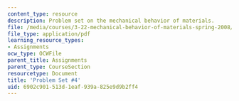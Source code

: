 ```yaml
---
content_type: resource
description: Problem set on the mechanical behavior of materials.
file: /media/courses/3-22-mechanical-behavior-of-materials-spring-2008/6902c901513d1eaf939a825e9d9b2ff4_ps4.pdf
file_type: application/pdf
learning_resource_types:
- Assignments
ocw_type: OCWFile
parent_title: Assignments
parent_type: CourseSection
resourcetype: Document
title: 'Problem Set #4'
uid: 6902c901-513d-1eaf-939a-825e9d9b2ff4
---
```

